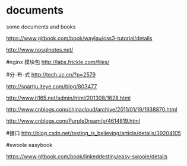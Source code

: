 # documents
some documents and  books 

https://www.gitbook.com/book/waylau/css3-tutorial/details

http://www.nosqlnotes.net/

#nginx 模块包
http://labs.frickle.com/files/

#分-布-式
http://tech.uc.cn/?p=2579

http://soartju.iteye.com/blog/803477

http://www.it165.net/admin/html/201308/1628.html

http://www.cnblogs.com/chinacloud/archive/2011/01/19/1938870.html

http://www.cnblogs.com/PurpleDream/p/4614819.html

#接口
http://blog.csdn.net/testing_is_believing/article/details/39204105


#swoole easybook

https://www.gitbook.com/book/linkeddestiny/easy-swoole/details
